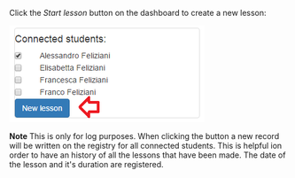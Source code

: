 Click the *Start lesson* button on the dashboard to create a new lesson:

![Start lesson](/wiki/images/newlesson.png)

**Note** This is only for log purposes. When clicking the button a new record will be written on the registry for all connected students. This is helpful ion order to have an history of all the lessons that have been made. The date of the lesson and it's duration are registered.